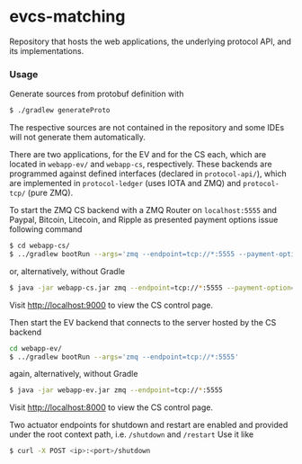 # evcs-matching

Repository that hosts the web applications, the underlying protocol API, and its implementations.

### Usage

Generate sources from protobuf definition with

```sh
$ ./gradlew generateProto
```

The respective sources are not contained in the repository and some IDEs will not generate them automatically.

There are two applications, for the EV and for the CS each, which are located in `webapp-ev/` and `webapp-cs`, respectively.
These backends are programmed against defined interfaces (declared in `protocol-api/`), which are implemented in `protocol-ledger` (uses IOTA and ZMQ) and `protocol-tcp/` (pure ZMQ).

To start the ZMQ CS backend with a ZMQ Router on `localhost:5555` and Paypal, Bitcoin, Litecoin, and Ripple as presented payment options
issue following command

```sh
$ cd webapp-cs/
$ ../gradlew bootRun --args='zmq --endpoint=tcp://*:5555 --payment-option=PayPal,BTC,LTC,XRP'
```
or, alternatively, without Gradle

```sh
$ java -jar webapp-cs.jar zmq --endpoint=tcp://*:5555 --payment-option=PayPal,BTC,LTC,XRP
```
Visit <http://localhost:9000> to view the CS control page.

Then start the EV backend that connects to the server hosted by the CS backend

```sh
cd webapp-ev/
$ ../gradlew bootRun --args='zmq --endpoint=tcp://*:5555'
```
again, alternatively, without Gradle

```sh
$ java -jar webapp-ev.jar zmq --endpoint=tcp://*:5555
```

Visit <http://localhost:8000> to view the CS control page.

Two actuator endpoints for shutdown and restart are enabled and provided under the root context path, i.e. `/shutdown` and `/restart`
Use it like
```sh
$ curl -X POST <ip>:<port>/shutdown
```

